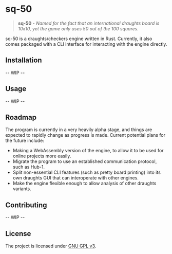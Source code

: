 # sq-50

> **sq-50** - *Named for the fact that an international draughts board is 10x10, yet the game only uses 50 out of the 100 squares.*

sq-50 is a draughts/checkers engine written in Rust. Currently, it also comes packaged with a CLI interface for interacting with the engine directly.

## Installation

-- WIP --

## Usage

-- WIP --

## Roadmap

The program is currently in a very heavily alpha stage, and things are expected to rapidly change as progress is made. Current potential plans for the future include:

- Making a WebAssembly version of the engine, to allow it to be used for online projects more easily.
- Migrate the program to use an established communication protocol, such as Hub-1.
- Split non-essential CLI features (such as pretty board printing) into its own draughts GUI that can interoperate with other engines.
- Make the engine flexible enough to allow analysis of other draughts variants.

## Contributing

-- WIP --

## License

The project is licensed under [GNU GPL v3](LICENSE.md).
